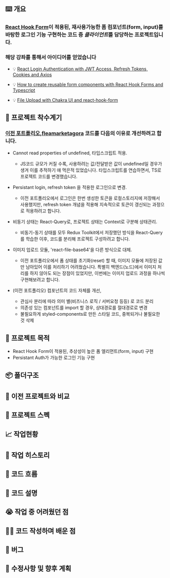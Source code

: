 ## ⌨️ 개요

### [React Hook Form](https://react-hook-form.com/)이 적용된, 재사용가능한 폼 컴포넌트(form, input)를 바탕한 로그인 기능 구현하는 코드 중 *클라이언트*를 담당하는 프로젝트입니다.

### 해당 강좌를 통해서 아이디어를 얻었습니다

- 💡 [React Login Authentication with JWT Access, Refresh Tokens, Cookies and Axios](https://www.youtube.com/watch?v=nI8PYZNFtac 'React Login Authentication with JWT Access, Refresh Tokens, Cookies and Axios')

- 💡 [How to create reusable form components with React Hook Forms and Typescript](https://www.thisdot.co/blog/how-to-create-reusable-form-components-with-react-hook-forms-and-typescript 'How to create reusable form components with React Hook Forms and Typescript')

- 💡 [File Upload with Chakra UI and react-hook-form](https://gist.github.com/brenopolanski/5efe54b46cad0882b3ce41dc8db64608 'File Upload with Chakra UI and react-hook-form')

## 🚀 프로젝트 착수계기

### [이전 포트폴리오,fleamarketagora](https://github.com/searchme86/App_Final_Deployed '이전 포트폴리오,fleamarketagora') 코드를 다음의 이유로 개선하려고 합니다.

- Cannot read properties of undefined, 타입스크립트 적용.

  - JS코드 규모가 커질 수록, 사용하려는 값/전달받은 값이 undefined일 경우가 생겨 이를 추적하기 애 먹은적 있었습니다. 타입스크립트를 연습하면서, TS로 프로젝트 코드를 변경했습니다.

- Persistant login, refresh token 을 적용한 로그인으로 변경.

  - 이전 포트폴리오에서 로그인은 한번 생성한 토큰을 로컬스토리지에 저장해서 사용했지만, refresh token 개념을 적용해 지속적으로 토큰이 갱신되는 과정으로 적용하려고 합니다.

- 비동기 상태는 React-Query로, 프로젝트 상태는 Context로 구분해 상태관리.

  - 비동기-동기 상태를 모두 Redux Toolkit에서 저장했던 방식을 React-Query를 학습한 이후, 코드를 분리해 프로젝트 구성하려고 합니다.

- 이미지 업로드 모듈, 'react-file-base64'을 다른 방식으로 대체.

  - 이전 포트폴리오에서 폼 상태를 초기화(reset) 할 때, 이미지 모듈에 저장된 값만 남아있어 이를 처리하기 어려웠습니다. 특별히 백엔드(노드)에서 이미지 처리를 하지 않아도 되는 장점이 있었지만, 이번에는 이미지 업로드 과정을 하나씩 구현해보려고 합니다.

- (이전 포트폴리오) 컴포넌트의 코드 자체를 개선,
  - 관심사 분리에 따라 의미 별(비즈니스 로직 / 서버요청 등등) 로 코드 분리
  - 의존성 있는 컴포넌트를 import 할 경우, 상대경로를 절대경로로 변경
  - 불필요하게 styled-components로 만든 스타일 코드, 중복되거나 불필요한 것 삭제

## 🔦 프로젝트 목적

- React Hook Form이 적용된, 추상성이 높은 폼 엘리먼트(form, input) 구현
- Persistant Auth가 가능한 로그인 기능 구현

## 📦 폴더구조

## 🔌 이전 프로젝트와 비교

## 🔧 프로젝트 스펙

## 📈 작업현황

## 📆 작업 히스토리

## 🔬 코드 흐름

## 🔮 코드 설명

## 😭 작업 중 어려웠던 점

## ✍🏻 코드 작성하며 배운 점

## 🐛 버그

## 👀 수정사항 및 향후 계획
